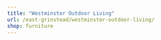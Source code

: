 ```yaml
---
title: "Westminster Outdoor Living"
url: /east-grinstead/westminster-outdoor-living/
shop: furniture
---
```

